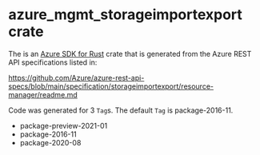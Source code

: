 # azure_mgmt_storageimportexport crate

The is an [Azure SDK for Rust](https://github.com/Azure/azure-sdk-for-rust) crate that is generated from the Azure REST API specifications listed in:

https://github.com/Azure/azure-rest-api-specs/blob/main/specification/storageimportexport/resource-manager/readme.md

Code was generated for 3 `Tag`s. The default `Tag` is package-2016-11.


- package-preview-2021-01
- package-2016-11
- package-2020-08